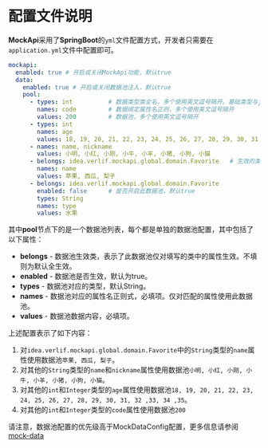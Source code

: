 # 配置文件说明

**MockApi**采用了**SpringBoot**的`yml`文件配置方式，开发者只需要在`application.yml`文件中配置即可。

```yaml
mockapi:
  enabled: true # 开启或关闭MockApi功能，默认true
  data:
    enabled: true # 开启或关闭数据池注入，默认true
    pool:
      - types: int          # 数据类型类全名，多个使用英文逗号隔开。基础类型与java.lang包下可填写简称，没有则默认String
        names: code         # 数据绑定属性名正则，多个使用英文逗号隔开
        values: 200         # 数据池，多个使用英文逗号隔开
      - types: int
        names: age
        values: 18, 19, 20, 21, 22, 23, 24, 25, 26, 27, 28, 29, 30, 31, 32 ,33, 34 ,35
      - names: name, nickname
        values: 小明, 小红, 小刚, 小牛, 小羊, 小猪, 小狗, 小猫
      - belongs: idea.verlif.mockapi.global.domain.Favorite   # 生效的类，表示此数据池仅在idea.verlif.mockapi.global.domain.Favorite类下生效，多个使用英文逗号隔开
        names: name
        values: 苹果, 西瓜, 梨子
      - belongs: idea.verlif.mockapi.global.domain.Favorite
        enabled: false      # 是否开启此数据池，默认true
        types: String
        names: type
        values: 水果
```

其中**pool**节点下的是一个数据池列表，每个都是单独的数据池配置，其中包括了以下属性：

- **belongs** - 数据池生效类，表示了此数据池仅对填写的类中的属性生效。不填则为默认全生效。
- **enabled** - 数据池是否生效，默认为true。
- **types** - 数据池对应的类型，默认String。
- **names** - 数据池对应的属性名正则式，必填项。仅对匹配的属性使用此数据池。
- **values** - 数据池数据内容，必填项。

上述配置表示了如下内容：

1. 对`idea.verlif.mockapi.global.domain.Favorite`中的`String`类型的`name`属性使用数据池`苹果, 西瓜, 梨子`。
2. 对其他的`String`类型的`name`和`nickname`属性使用数据池`小明, 小红, 小刚, 小牛, 小羊, 小猪, 小狗, 小猫`。
3. 对其他的`int`和`Integer`类型的`age`属性使用数据池`18, 19, 20, 21, 22, 23, 24, 25, 26, 27, 28, 29, 30, 31, 32 ,33, 34 ,35`。
4. 对其他的`int`和`Integer`类型的`code`属性使用数据池`200`

请注意，数据池配置的优先级高于MockDataConfig配置，更多信息请参阅 [mock-data](https://github.com/Verlif/mock-data)
